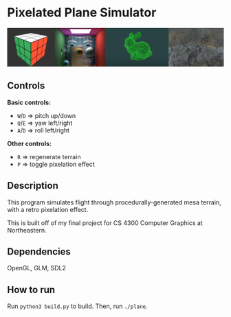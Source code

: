 # Pixelated Plane Simulator

<img src="./media/header.jpg">

## Controls
__Basic controls:__
- `W`/`D` => pitch up/down
- `Q`/`E` => yaw left/right
- `A`/`D` => roll left/right

__Other controls:__
- `R` => regenerate terrain
- `P` => toggle pixelation effect


## Description

This program simulates flight through procedurally-generated mesa terrain, with a retro pixelation effect.

This is built off of my final project for CS 4300 Computer Graphics at Northeastern.


## Dependencies

OpenGL, GLM, SDL2

  
## How to run 

Run `python3 build.py` to build. Then, run `./plane`.
